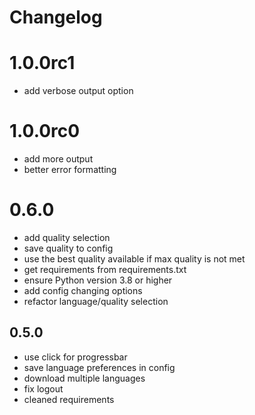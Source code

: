 # Changelog

# 1.0.0rc1
- add verbose output option

# 1.0.0rc0
- add more output
- better error formatting

# 0.6.0
- add quality selection
- save quality to config
- use the best quality available if max quality is not met
- get requirements from requirements.txt
- ensure Python version 3.8 or higher
- add config changing options
- refactor language/quality selection

## 0.5.0
- use click for progressbar
- save language preferences in config
- download multiple languages
- fix logout
- cleaned requirements